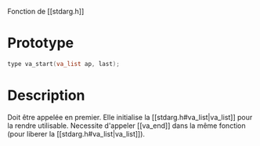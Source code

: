 Fonction de [[stdarg.h]]

# Prototype
```C
type va_start(va_list ap, last);
```
# Description
Doit être appelée en premier. Elle initialise la [[stdarg.h#va_list|va_list]] pour la rendre utilisable.
Necessite d'appeler [[va_end]] dans la même fonction (pour liberer la [[stdarg.h#va_list|va_list]]).